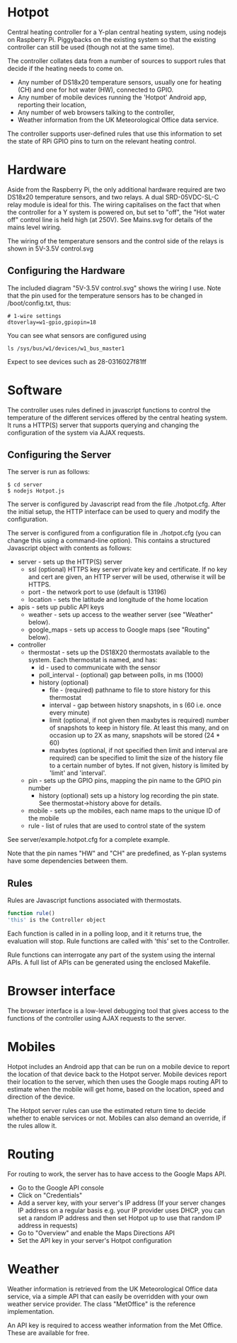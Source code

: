 # Hotpot

Central heating controller for a Y-plan central heating system, using
nodejs on Raspberry Pi. Piggybacks on the existing system so that the existing
controller can still be used (though not at the same time).

The controller collates data from a number of sources to support rules that
decide if the heating needs to come on.
- Any number of DS18x20 temperature sensors, usually one for heating (CH) and one for hot water (HW), connected to GPIO.
- Any number of mobile devices running the 'Hotpot' Android app, reporting their location,
- Any number of web browsers talking to the controller,
- Weather information from the UK Meteorological Office data service.

The controller supports user-defined rules that use this information to set the state of RPi GPIO pins to turn on the relevant heating control.

# Hardware

Aside from the Raspberry Pi, the only additional hardware required are two DS18x20 temperature sensors, and two relays. A dual SRD-05VDC-SL-C relay module is ideal for this. The wiring capitalises on the fact that when the controller for a Y system is powered on, but set to "off", the "Hot water off" control line is held high (at 250V). See Mains.svg for details of the mains level wiring.

The wiring of the temperature sensors and the control side of the relays is shown in 5V-3.5V control.svg

## Configuring the Hardware

The included diagram "5V-3.5V control.svg" shows the wiring I use. Note that the
pin used for the temperature sensors has to be changed in /boot/config.txt,
thus:

```
# 1-wire settings
dtoverlay=w1-gpio,gpiopin=18
```
You can see what sensors are configured using 
```
ls /sys/bus/w1/devices/w1_bus_master1
```
Expect to see devices such as 28-0316027f81ff

# Software

The controller uses rules defined in javascript functions to control
the temperature of the different services offered by the central heating
system. It runs a HTTP(S)
server that supports querying and changing the configuration of the system
via AJAX requests.

## Configuring the Server

The server is run as follows:
```
$ cd server
$ nodejs Hotpot.js
```
The server is configured by Javascript read from the file
./hotpot.cfg. After the initial setup, the HTTP interface
can be used to query and modify the configuration.

The server is configured from a configuration file
in ./hotpot.cfg (you can change this using a command-line option). This contains a structured Javascript object
with contents as follows:
- server - sets up the HTTP(S) server
  - ssl (optional) HTTPS key server private key and certificate. If no key and cert are given, an HTTP server will be used, otherwise it will be HTTPS.
  - port - the network port to use (default is 13196)
  - location - sets the latitude and longitude of the home location
- apis - sets up public API keys
  - weather - sets up access to the weather server (see "Weather" below).
  - google_maps - sets up access to Google maps (see "Routing" below).
- controller
  - thermostat - sets up the DS18X20 thermostats available to the system. Each thermostat is named, and has:
    - id - used to communicate with the sensor
    - poll_interval - (optional) gap between polls, in ms (1000)
    - history (optional)
      - file - (required) pathname to file to store history for this thermostat
      - interval - gap between history snapshots, in s (60 i.e. once every minute)
      - limit (optional, if not given then maxbytes is required) number of snapshots to keep in history file. At least this many, and on occasion up to 2X as many, snapshots will be stored (24 * 60)
      - maxbytes (optional, if not specified then limit and interval are required) can be specified to limit the size of the history file to a certain number of bytes. If not given, history is limited by 'limit' and 'interval'.
  - pin - sets up the GPIO pins, mapping the pin name to the GPIO pin number
    - history (optional) sets up a history log recording the pin state. See thermostat->history above for details.
  - mobile - sets up the mobiles, each name maps to the unique ID of the mobile
  - rule - list of rules that are used to control state of the system

See server/example.hotpot.cfg for a complete example.

Note that the pin names "HW" and "CH" are predefined, as Y-plan systems have
some dependencies between them.

## Rules

Rules are Javascript functions associated with thermostats.
```Javascript
function rule()
'this' is the Controller object
```
Each function is called in in a polling loop, and it it returns true,
the evaluation will stop. Rule functions are called with 'this' set to
the Controller.

Rule functions can interrogate any part of the system using the internal APIs. A full list of APIs can be generated using the enclosed Makefile.

# Browser interface

The browser interface is a low-level debugging tool that gives access to the
functions of the controller using AJAX requests to the server.

# Mobiles

Hotpot includes an Android app that can be run on a mobile device to report
the location of that device back to the Hotpot server. 
Mobile devices report their location to the server, which then uses the
Google maps routing API to estimate when the mobile will get home, based on
the location, speed and direction of the device.

The Hotpot server rules can use the estimated return time to decide whether
to enable services or not. Mobiles can also demand an override, if the rules
allow it.

# Routing

For routing to work, the server has to have access to the Google Maps API.

* Go to the Google API console
* Click on "Credentials"
* Add a server key, with your server's IP address
(If your server changes IP address on a regular basis e.g. your IP provider
uses DHCP, you can set a random IP address and then set Hotpot up to use
that random IP address in requests)
* Go to "Overview" and enable the Maps Directions API
* Set the API key in your server's Hotpot configuration

# Weather
Weather information is retrieved from the UK Meteorological Office data service, via a simple API that can easily be overridden with your own weather service provider. The class "MetOffice" is the reference implementation.

An API key is required to access weather information from the Met Office. These
are available for free.
